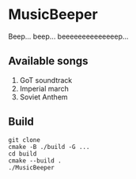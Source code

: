 # MusicBeeper
Beep... beep... beeeeeeeeeeeeeep...

## Available songs
1. GoT soundtrack
2. Imperial march
3. Soviet Anthem

## Build
```
git clone
cmake -B ./build -G ...
cd build
cmake --build .
./MusicBeeper
```